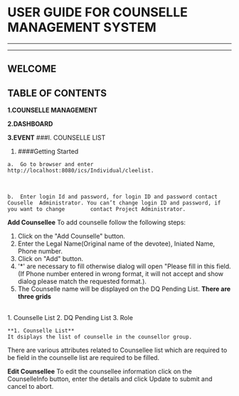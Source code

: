 # USER GUIDE FOR COUNSELLE MANAGEMENT SYSTEM #
****
-----

## WELCOME

## TABLE OF CONTENTS

**1.COUNSELLE MANAGEMENT**

**2.DASHBOARD**

**3.EVENT**
###I. COUNSELLE LIST
   1. 	####Getting Started

 

	a.	Go to browser and enter http://localhost:8080/ics/Individual/cleelist.
</br>
   

	b.  Enter login Id and password, for login ID and password contact Couselle  Administrator. You can’t change login ID and password, if you want to change        contact Project Administrator.
**Add Counsellee**
To add counselle follow the following steps:
1. Click on the "Add Counselle" button.
2. Enter the Legal Name(Original name of the devotee), Iniated Name, Phone number.
3. Click on "Add" button.
4. '*' are necessary to fill otherwise  dialog will open "Please fill in this field.(If Phone number entered in wrong format, it will not accept and show dialog please match the requested format.).
5. The Counselle name will be displayed on the DQ Pending List.
	**There are three grids**
</br>
	1. Counselle List
	2. DQ Pending List
	3. Role

	**1. Counselle List**
	It dsiplays the list of counselle in the counsellor group.
There are  various attributes related to Counsellee list which are required to be field  in the counselle list are required to be filled.

**Edit Counsellee**
To edit the counsellee information click on the CounselleInfo button, enter the details and click Update to submit and cancel to abort.

